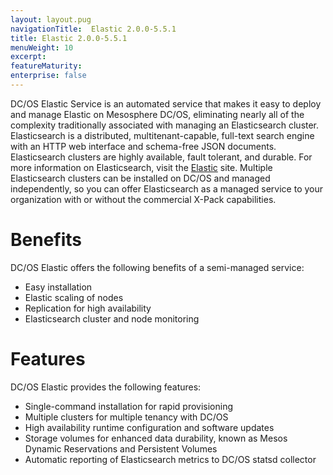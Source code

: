 ```yaml
---
layout: layout.pug
navigationTitle:  Elastic 2.0.0-5.5.1
title: Elastic 2.0.0-5.5.1
menuWeight: 10
excerpt:
featureMaturity:
enterprise: false
---
```


<!-- This source repo for this topic is https://github.com/dcos-commons/frameworks/elastic -->


DC/OS Elastic Service is an automated service that makes it easy to deploy and manage Elastic on Mesosphere DC/OS, eliminating nearly all of the complexity traditionally associated with managing an Elasticsearch cluster. Elasticsearch is a distributed, multitenant-capable, full-text search engine with an HTTP web interface and schema-free JSON documents. Elasticsearch clusters are highly available, fault tolerant, and durable. For more information on Elasticsearch, visit the [Elastic](https://www.elastic.co/) site. Multiple Elasticsearch clusters can be installed on DC/OS and managed independently, so you can offer Elasticsearch as a managed service to your organization with or without the commercial X-Pack capabilities.

# Benefits

DC/OS Elastic offers the following benefits of a semi-managed service:

*   Easy installation
*   Elastic scaling of nodes
*   Replication for high availability
*   Elasticsearch cluster and node monitoring

# Features

DC/OS Elastic provides the following features:

*   Single-command installation for rapid provisioning
*   Multiple clusters for multiple tenancy with DC/OS
*   High availability runtime configuration and software updates
*   Storage volumes for enhanced data durability, known as Mesos Dynamic Reservations and Persistent Volumes
*   Automatic reporting of Elasticsearch metrics to DC/OS statsd collector
